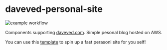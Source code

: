 # daveved-personal-site
![example workflow](https://github.com/daveved/daveved-personal-site/workflows/deploy.yml/badge.svg)

Components supporting [daveved.com](https://daveved.com). Simple pesonal blog hosted on AWS.

You can use this [template](https://github.com/DaveVED/s3-sample-site-cf) to spin up a fast perasonl site for you self!